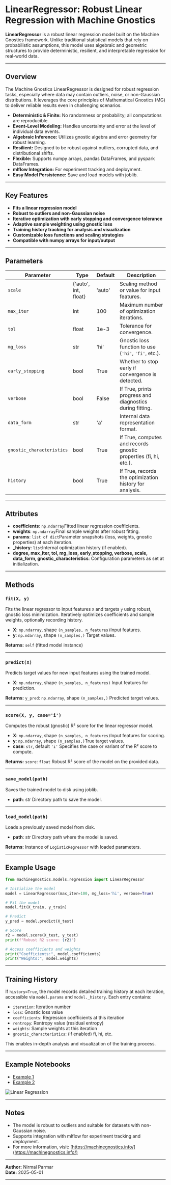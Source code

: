 # LinearRegressor: Robust Linear Regression with Machine Gnostics

**LinearRegressor** is a robust linear regression model built on the Machine Gnostics framework. Unlike traditional statistical models that rely on probabilistic assumptions, this model uses algebraic and geometric structures to provide deterministic, resilient, and interpretable regression for real-world data.

---

## Overview

The Machine Gnostics LinearRegressor is designed for robust regression tasks, especially where data may contain outliers, noise, or non-Gaussian distributions. It leverages the core principles of Mathematical Gnostics (MG) to deliver reliable results even in challenging scenarios.

- **Deterministic & Finite:** No randomness or probability; all computations are reproducible.
- **Event-Level Modeling:** Handles uncertainty and error at the level of individual data events.
- **Algebraic Inference:** Utilizes gnostic algebra and error geometry for robust learning.
- **Resilient:** Designed to be robust against outliers, corrupted data, and distributional shifts.
- **Flexible:** Supports numpy arrays, pandas DataFrames, and pyspark DataFrames.
- **mlflow Integration:** For experiment tracking and deployment.
- **Easy Model Persistence:** Save and load models with joblib.

---

## Key Features

- **Fits a linear regression model**
- **Robust to outliers and non-Gaussian noise**
- **Iterative optimization with early stopping and convergence tolerance**
- **Adaptive sample weighting using gnostic loss**
- **Training history tracking for analysis and visualization**
- **Customizable loss functions and scaling strategies**
- **Compatible with numpy arrays for input/output**

---

## Parameters

| Parameter                   | Type                 | Default | Description                                                      |
| --------------------------- | -------------------- | ------- | ---------------------------------------------------------------- |
| `scale`                   | {'auto', int, float} | 'auto'  | Scaling method or value for input features.                      |
| `max_iter`                | int                  | 100     | Maximum number of optimization iterations.                       |
| `tol`                     | float                | 1e-3    | Tolerance for convergence.                                       |
| `mg_loss`                 | str                  | 'hi'    | Gnostic loss function to use (`'hi'`, `'fi'`, etc.).         |
| `early_stopping`          | bool                 | True    | Whether to stop early if convergence is detected.                |
| `verbose`                 | bool                 | False   | If True, prints progress and diagnostics during fitting.         |
| `data_form`               | str                  | 'a'     | Internal data representation format.                             |
| `gnostic_characteristics` | bool                 | True    | If True, computes and records gnostic properties (fi, hi, etc.). |
| `history`                 | bool                 | True    | If True, records the optimization history for analysis.          |

---

## Attributes

- **coefficients**: `np.ndarray`Fitted linear regression coefficients.
- **weights**: `np.ndarray`Final sample weights after robust fitting.
- **params**: `list of dict`Parameter snapshots (loss, weights, gnostic properties) at each iteration.
- **_history**: `list`Internal optimization history (if enabled).
- **degree, max_iter, tol, mg_loss, early_stopping, verbose, scale, data_form, gnostic_characteristics**:
  Configuration parameters as set at initialization.

---

## Methods

### `fit(X, y)`

Fits the linear regressor to input features `X` and targets `y` using robust, gnostic loss minimization. Iteratively optimizes coefficients and sample weights, optionally recording history.

- **X**: `np.ndarray`, shape `(n_samples, n_features)`Input features.
- **y**: `np.ndarray`, shape `(n_samples,)`
  Target values.

**Returns:**
`self` (fitted model instance)

---

### `predict(X)`

Predicts target values for new input features using the trained model.

- **X**: `np.ndarray`, shape `(n_samples, n_features)`
  Input features for prediction.

**Returns:**
`y_pred`: `np.ndarray`, shape `(n_samples,)`
Predicted target values.

---

### `score(X, y, case='i')`

Computes the robust (gnostic) R² score for the linear regressor model.

- **X**: `np.ndarray`, shape `(n_samples, n_features)`Input features for scoring.
- **y**: `np.ndarray`, shape `(n_samples,)`True target values.
- **case**: `str`, default `'i'`
  Specifies the case or variant of the R² score to compute.

**Returns:**
`score`: `float`
Robust R² score of the model on the provided data.

---

### `save_model(path)`

Saves the trained model to disk using joblib.

- **path**: str
  Directory path to save the model.

---

### `load_model(path)`

Loads a previously saved model from disk.

- **path**: str
  Directory path where the model is saved.

**Returns:**
Instance of `LogisticRegressor` with loaded parameters.

---

## Example Usage

```python
from machinegnostics.models.regression import LinearRegressor

# Initialize the model
model = LinearRegressor(max_iter=100, mg_loss='hi', verbose=True)

# Fit the model
model.fit(X_train, y_train)

# Predict
y_pred = model.predict(X_test)

# Score
r2 = model.score(X_test, y_test)
print(f"Robust R2 score: {r2}")

# Access coefficients and weights
print("Coefficients:", model.coefficients)
print("Weights:", model.weights)
```

---

## Training History

If `history=True`, the model records detailed training history at each iteration, accessible via `model.params` and `model._history`. Each entry contains:

- `iteration`: Iteration number
- `loss`: Gnostic loss value
- `coefficients`: Regression coefficients at this iteration
- `rentropy`: Rentropy value (residual entropy)
- `weights`: Sample weights at this iteration
- `gnostic_characteristics`: (if enabled) fi, hi, etc.

This enables in-depth analysis and visualization of the training process.

---

## Example Notebooks

- [Example 1](https://github.com/MachineGnostics/machinegnostics.io/blob/main/examples/example_1_wine_data_linreg.ipynb)
- [Example 2](https://github.com/MachineGnostics/machinegnostics.io/blob/main/examples/example_1_1_small_data_linreg.ipynb)

![Linear Regression](./plots/lin_reg1.png "Linear Regression")

---

## Notes

- The model is robust to outliers and suitable for datasets with non-Gaussian noise.
- Supports integration with mlflow for experiment tracking and deployment.
- For more information, visit: [https://machinegnostics.info/](https://machinegnostics.info/)

---

**Author:** Nirmal Parmar   
**Date:** 2025-05-01

---
